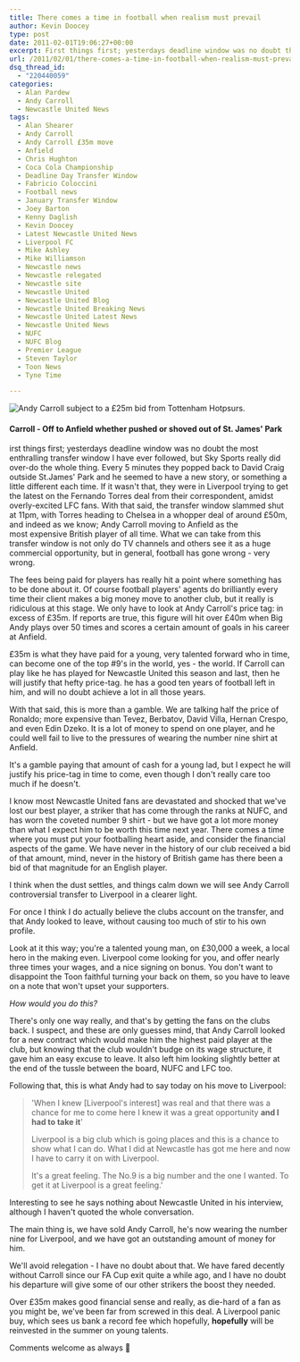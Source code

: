 ```yaml
---
title: There comes a time in football when realism must prevail
author: Kevin Doocey
type: post
date: 2011-02-01T19:06:27+00:00
excerpt: First things first; yesterdays deadline window was no doubt the most enthralling transfer window I have ever followed, but..
url: /2011/02/01/there-comes-a-time-in-football-when-realism-must-prevail/
dsq_thread_id:
  - "220440059"
categories:
  - Alan Pardew
  - Andy Carroll
  - Newcastle United News
tags:
  - Alan Shearer
  - Andy Carroll
  - Andy Carroll £35m move
  - Anfield
  - Chris Hughton
  - Coca Cola Championship
  - Deadline Day Transfer Window
  - Fabricio Coloccini
  - Football news
  - January Transfer Window
  - Joey Barton
  - Kenny Daglish
  - Kevin Doocey
  - Latest Newcastle United News
  - Liverpool FC
  - Mike Ashley
  - Mike Williamson
  - Newcastle news
  - Newcastle relegated
  - Newcastle site
  - Newcastle United
  - Newcastle United Blog
  - Newcastle United Breaking News
  - Newcastle United Latest News
  - Newcastle United News
  - NUFC
  - NUFC Blog
  - Premier League
  - Steven Taylor
  - Toon News
  - Tyne Time

---
```

![Andy Carroll subject to a £25m bid from Tottenham Hotpsurs.](http://www.tynetime.com/wp-content/uploads/2011/01/andy-carroll.jpg "Andy Carroll in action for NUFC")

#### Carroll - Off to Anfield whether pushed or shoved out of St. James' Park

irst things first; yesterdays deadline window was no doubt the most enthralling transfer window I have ever followed, but Sky Sports really did over-do the whole thing. Every 5 minutes they popped back to David Craig outside St.James' Park and he seemed to have a new story, or something a little different each time. If it wasn't that, they were in Liverpool trying to get the latest on the Fernando Torres deal from their correspondent, amidst overly-excited LFC fans. With that said, the transfer window slammed shut at 11pm, with Torres heading to Chelsea in a whopper deal of around £50m, and indeed as we know; Andy Carroll moving to Anfield as the most expensive British player of all time. What we can take from this transfer window is not only do TV channels and others see it as a huge commercial opportunity, but in general, football has gone wrong - very wrong.

The fees being paid for players has really hit a point where something has to be done about it. Of course football players' agents do brilliantly every time their client makes a big money move to another club, but it really is ridiculous at this stage. We only have to look at Andy Carroll's price tag: in excess of £35m. If reports are true, this figure will hit over £40m when Big Andy plays over 50 times and scores a certain amount of goals in his career at Anfield.

£35m is what they have paid for a young, very talented forward who in time, can become one of the top #9's in the world, yes - the world. If Carroll can play like he has played for Newcastle United this season and last, then he will justify that hefty price-tag. he has a good ten years of football left in him, and will no doubt achieve a lot in all those years.

With that said, this is more than a gamble. We are talking half the price of Ronaldo; more expensive than Tevez, Berbatov, David Villa, Hernan Crespo, and even Edin Dzeko. It is a lot of money to spend on one player, and he could well fail to live to the pressures of wearing the number nine shirt at Anfield.

It's a gamble paying that amount of cash for a young lad, but I expect he will justify his price-tag in time to come, even though I don't really care too much if he doesn't.

I know most Newcastle United fans are devastated and shocked that we've lost our best player, a striker that has come through the ranks at NUFC, and has worn the coveted number 9 shirt - but we have got a lot more money than what I expect him to be worth this time next year. There comes a time where you must put your footballing heart aside, and consider the financial aspects of the game. We have never in the history of our club received a bid of that amount, mind, never in the history of British game has there been a bid of that magnitude for an English player.

I think when the dust settles, and things calm down we will see Andy Carroll controversial transfer to Liverpool in a clearer light.

For once I think I do actually believe the clubs account on the transfer, and that Andy looked to leave, without causing too much of stir to his own profile.

Look at it this way; you're a talented young man, on £30,000 a week, a local hero in the making even. Liverpool come looking for you, and offer nearly three times your wages, and a nice signing on bonus. You don't want to disappoint the Toon faithful turning your back on them, so you have to leave on a note that won't upset your supporters.

_How would you do this?_

There's only one way really, and that's by getting the fans on the clubs back. I suspect, and these are only guesses mind, that Andy Carroll looked for a new contract which would make him the highest paid player at the club, but knowing that the club wouldn't budge on its wage structure, it gave him an easy excuse to leave. It also left him looking slightly better at the end of the tussle between the board, NUFC and LFC too.

Following that, this is what Andy had to say today on his move to Liverpool:

> 'When I knew [Liverpool's interest] was real and that there was a chance for me to come here I knew it was a great opportunity **and I had to take it**'
>
> Liverpool is a big club which is going places and this is a chance to show what I can do. What I did at Newcastle has got me here and now I have to carry it on with Liverpool.
>
> It's a great feeling. The No.9 is a big number and the one I wanted. To get it at Liverpool is a great feeling.'

Interesting to see he says nothing about Newcastle United in his interview, although I haven't quoted the whole conversation.

The main thing is, we have sold Andy Carroll, he's now wearing the number nine for Liverpool, and we have got an outstanding amount of money for him.

We'll avoid relegation - I have no doubt about that. We have fared decently without Carroll since our FA Cup exit quite a while ago, and I have no doubt his departure will give some of our other strikers the boost they needed.

Over £35m makes good financial sense and really, as die-hard of a fan as you might be, we've been far from screwed in this deal. A Liverpool panic buy, which sees us bank a record fee which hopefully, **hopefully** will be reinvested in the summer on young talents.

Comments welcome as always 🙂
